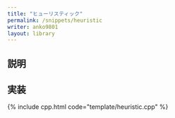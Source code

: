```yaml
---
title: "ヒューリスティック"
permalink: /snippets/heuristic
writer: anko9801
layout: library
---
```


## 説明

## 実装

{% include cpp.html code="template/heuristic.cpp" %}
